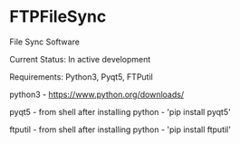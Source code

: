 # FTPFileSync
File Sync Software

Current Status: In active development

Requirements: Python3, Pyqt5, FTPutil

python3 - https://www.python.org/downloads/

pyqt5 - from shell after installing python - 'pip install pyqt5'

ftputil - from shell after installing python - 'pip install ftputil'


